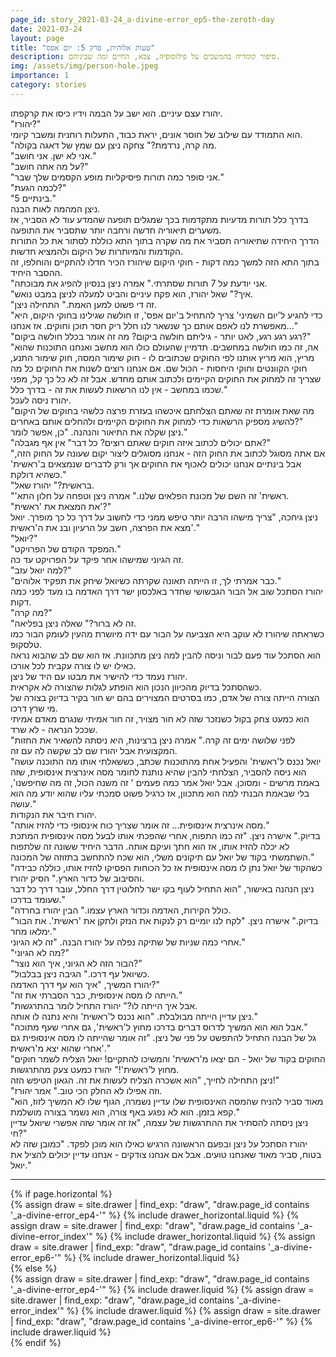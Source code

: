 ```yaml
---
page_id: story_2021-03-24_a-divine-error_ep5-the-zeroth-day
date: 2021-03-24
layout: page
title: "טעות אלוהית, פרק 5: יום אפס"
description: סיפור קומדיה בהמשכים על פילוסופיה, צבא, החיים ומה שביניהם.
img: /assets/img/person-hole.jpeg
importance: 1
category: stories
---
```


יהורז עצם עיניים. הוא ישב על הבמה וידיו כיסו את קרקפתו.  
"יהורז?"  
הוא התמודד עם שילוב של חוסר אונים, יראת כבוד, התעלות רוחנית ומשבר קיומי.  
"מה קרה, נרדמת?" צחקה ניצן עם שמץ של דאגה בקולה.  
"אני לא ישן. אני חושב."  
"על מה אתה חושב?"  
"אני סופר כמה תורות פיסיקליות מופע הקסמים שלך שבר."  
"לכמה הגעת?"  
"5 בינתיים."  
ניצן המהמה לאות הבנה.  
בדרך כלל תורות מדעיות מתקדמות בכך שמגלים תופעה שהמדע עוד לא הסביר, אז משערים תיאוריה חדשה ורחבה יותר שתסביר את התופעה.  
הדרך היחידה שתיאוריה תסביר את מה שקרה בתוך התא כוללת לסתור את כל התורות הקודמות והמיותרות של היקום ולהמציא חדשות.  
בתוך התא הזה למשך כמה דקות - חוקי היקום שיהורז הכיר חדלו להתקיים והוחלפו, זה ההסבר היחיד.  
"אני יודעת על 7 תורות שסתרתי." אמרה ניצן בנסיון להפיג את מבוכתה.  
"איך?" שאל יהורז, הוא פקח עיניים והביט למעלה לניצן במבט נואש.  
"זה די פשוט למען האמת." התחילה ניצן.  
"כדי להגיע ל'יום השמיני' צריך להתחיל ב'יום אפס', זו חולשה שגילינו בחוקי היקום, היא מאפשרת לנו לאפם אותם כך שנשאר לנו חלל ריק חסר תוכן וחוקים. אז אנחנו..."  
"רגע רגע רגע, לאט יותר - גיליתם חולשה ביקום? מה זה אומר בכלל חולשה ביקום?"  
"אה, זה כמו חולשה במחשבים. תדמיין שהעולם כולו הוא מחשב ואנחנו התוכנות שהוא מריץ, הוא מריץ אותנו לפי החוקים שכתובים לו - חוק שימור המסה, חוק שימור התנע, חוקי הקוונטים וחוקי היחסות - הכול שם. אם אנחנו רוצים לשנות את החוקים כל מה שצריך זה למחוק את החוקים הקיימים ולכתוב אותם מחדש. אבל זה לא כל כך קל, מפני שכמו במחשב - אין לנו הרשאות לעשות את זה - בדרך כלל."  
יהורז ניסה לעכל.  
"מה שאת אומרת זה שאתם הצלחתם איכשהו בעזרת פרצה כלשהי בחוקים של היקום להשיג מספיק הרשאות כדי למחוק את החוקים הקיימים ולהחלים אותם באחרים?"  
ניצן שקלה את התיאור והנהנה. "כן, אפשר לומר."  
"אתם יכולים לכתוב איזה חוקים שאתם רוצים? כל דבר" אין אף מגבלה?"  
"אם אתה מסוגל לכתוב את החוק הזה - אנחנו מסוגלים ליצור יקום שעונה על החוק הזה, אבל בינתיים אנחנו יכולים לאכוף את החוקים אך ורק לדברים שנמצאים ב'ראשית' כשהיא דולקת."  
"בראשית?" יהורז שאל.  
"'ראשית' זה השם של מכונת הפלאים שלנו." אמרה ניצן וטפחה על חלון התא.  
"את המצאת את 'ראשית'?"  
ניצן גיחכה, "צריך מישהו הרבה יותר טיפש ממני כדי לחשוב על דרך כל כך מופרך. יואל מצא את הפרצה, חשב על הרעיון ובנ את ה'ראשית'."  
"יואל?"  
"המפקד הקודם של הפרויקט."  
זה הגיוני שמישהו אחר פיקד על הפרויקט עד כה.  
"למה יואל עזב?"  
"כבר אמרתי לך, זו הייתה תאונה שקרתה כשיואל שיחק את תפקיד אלוהים."  
יהורז הסתכל שוב אל הבור הגבשושי שחדר באלכסון ישר דרך האדמה בו מעד לפני כמה דקות.  
"מה קרה?"  
"זה לא ברור?" שאלה ניצן בפליאה.  
כשראתה שיהורז לא עוקב היא הצביעה על הבור עם ידה מיושרת מהעין לעומק הבור כמו טלסקופ.  
הוא הסתכל עוד פעם לבור וניסה להבין למה ניצן מתכוונת. אז הוא שם לב שהבוא נראה כאילו יש לו צורה עקבית לכל אורכו.  
יהורז נעמד כדי להישיר את מבטו עם היד של ניצן.  
כשהסתכל בדיוק מהכיוון הנכון הוא הופתע לגלות שהצורה לא אקראית.  
הצורה הייתה צורה של אדם, כמו בסרטים המצוירים בהם יש חור בקיר בדיוק בצורה של מי שרץ דרכו.  
הוא כמעט צחק בקול כשנזכר שזה לא חור מצויר, זה חור אמיתי שנגרם מאדם אמיתי שככל הנראה - לא שרד.  
"לפני שלושה ימים זה קרה." אמרה ניצן ברצינות, היא ניסתה להשאיר את החזות המקצועית אבל יהורז שם לב שקשה לה עם זה.  
"יואל נכנס ל'ראשית' והפעיל אחת מהתוכנות שכתב, כששאלתי אותו מה התוכנה עושה הוא ניסה להסביר, הצלחתי להבין שהיא נותנת לחומר מסה אינרצית אינסופית, שזה באמת מרשים - ומסוכן. אבל יואל אמר כמה פעמים ' זה משנה הכול, זה מה שחיפשנו', בלי שבאמת הבנתי למה הוא מתכוון, אז כרגיל פשוט סמכתי עליו שהוא יודע מה הוא עושה."  
יהורז חיבר את הנקודות.  
"מסה אינרצית אינסופית... זה אומר שצריך כוח אינסופי כדי להזיז אותה."  
בדיוק." אישרה ניצן. "זה כמו התפוח, אחרי שהפכתי אותו לבעל מסה אינסופית המתכת לא יכלה להזיז אותו, אז הוא חתך ועיקם אותה. הדבר היחיד ששונה זה שלתפוח השתמשתי בקוד של יואל עם תיקונים משלי, הוא שכח להתחשב בתזוזה של המכונה."  
"כשהקוד של יואל נתן לו מסה אינסופית אז כל הכוחות הפסיקו להזיז אותו, כוללה כבידה והסיבוב של כדור הארץ." הסיק יהורז.  
ניצן הנהנה באישור, "הוא התחיל לעוף בקו ישר לחלוטין דרך החלל, עובר דרך כל דבר שעומד בדרכו."  
"כולל הקירות, האדמה וכדור הארץ עצמו." הבין יהורז בחרדה.  
"בדיוק." אישרה ניצן. "לקח לנו יומיים רק לנקות את הנזק ולתקן את 'ראשית'. את הבור ימלאו מחר."  
אחרי כמה שניות של שתיקה נפלה על יהורז הבנה. "זה לא הגיוני."  
"מה לא הגיוני?"  
"הבור הזה לא הגיוני, איך הוא נוצר?"  
"כשיואל עף דרכו." הגיבה ניצן בבלבול.  
יהורז המשיך, "איך הוא עף דרך האדמה?"  
"הייתה לו מסה אינסופית, כבר הסברתי את זה."  
"אבל איך הייתה לו?" יהורז התחיל לומר בהתרגשות.  
ניצן עדיין הייתה מבולבלת. "הוא נכנס ל'ראשית' והיא נתנה לו אותה."  
"אבל הוא הוא המשיך לדרוס דברים בדרכו מחוץ ל'ראשית', גם אחרי שעף מתוכה."  
גל של הבנה התחיל להתפשט על פני של ניצן. "זה אומר שהייתה לו מסה אינסופית גם אחרי שהוא יצא מ'ראשית'."  
"החוקים בקוד של יואל - הם יצאו מ'ראשית' והמשיכו להתקיים! יואל הצליח לשמר חוקים מחוץ ל'ראשית'!" יהורז כמעט צעק מהתרגשות.  
ניצן התחילה לחייך, "הוא אשכרה הצליח לעשות את זה. הגאון הטיפש הזה!"  
"וזה אפילו לא החלק הכי טוב." אמר יהורז.  
"מאוד סביר להניח שהמסה האינסופית שלו עדיין נשמרה, הגוף שלו לא המשיך לזוז, הוא קפא בזמן. הוא לא נפגע באף צורה, הוא נשמר בצורה מושלמת."  
ניצן ניסתה להסתיר את ההתרגשות של עצמה, "אז זה אומר שזה אפשרי שיואל עדיין חי?"  
יהורז הסתכל על ניצן ובפעם הראשונה הרגיש כאילו הוא מוכן לפקד. "כמובן שזה לא בטוח, סביר מאוד שאנחנו טועים. אבל אם אנחנו צודקים - אנחנו עדיין יכולים להציל את יואל."

---

<!-- pages/drawer.md -->
<div class="drawer">
<!-- Generate cards for each draw -->
{% if page.horizontal %}
    <div class="container">
    <div class="row row-cols-1 row-cols-md-2">
        {% assign draw = site.drawer | find_exp: "draw", "draw.page_id contains '_a-divine-error_ep4-'" %}
        {% include drawer_horizontal.liquid %}
        {% assign draw = site.drawer | find_exp: "draw", "draw.page_id contains '_a-divine-error_index'" %}
        {% include drawer_horizontal.liquid %}
        {% assign draw = site.drawer | find_exp: "draw", "draw.page_id contains '_a-divine-error_ep6-'" %}
        {% include drawer_horizontal.liquid %}
    </div>
    </div>
{% else %}
    <div class="row row-cols-1 row-cols-md-3">
        {% assign draw = site.drawer | find_exp: "draw", "draw.page_id contains '_a-divine-error_ep4-'" %}
        {% include drawer.liquid %}
        {% assign draw = site.drawer | find_exp: "draw", "draw.page_id contains '_a-divine-error_index'" %}
        {% include drawer.liquid %}
        {% assign draw = site.drawer | find_exp: "draw", "draw.page_id contains '_a-divine-error_ep6-'" %}
        {% include drawer.liquid %}
    </div>
{% endif %}
</div>
